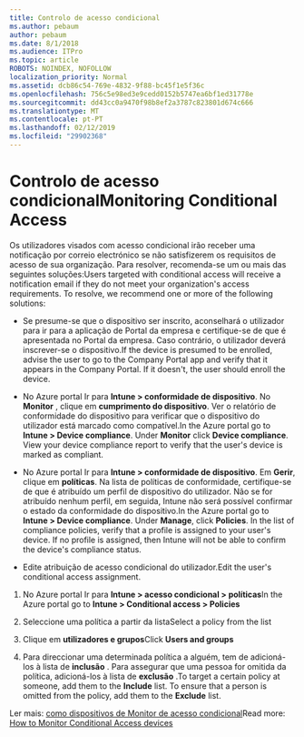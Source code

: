 ```yaml
---
title: Controlo de acesso condicional
ms.author: pebaum
author: pebaum
ms.date: 8/1/2018
ms.audience: ITPro
ms.topic: article
ROBOTS: NOINDEX, NOFOLLOW
localization_priority: Normal
ms.assetid: dcb86c54-769e-4832-9f88-bc45f1e5f36c
ms.openlocfilehash: 756c5e98ed3e9cedd0152b5747ea6bf1ed31778e
ms.sourcegitcommit: dd43cc0a9470f98b8ef2a3787c823801d674c666
ms.translationtype: MT
ms.contentlocale: pt-PT
ms.lasthandoff: 02/12/2019
ms.locfileid: "29902368"
---
```

# <a name="monitoring-conditional-access"></a><span data-ttu-id="cb708-102">Controlo de acesso condicional</span><span class="sxs-lookup"><span data-stu-id="cb708-102">Monitoring Conditional Access</span></span>

<span data-ttu-id="cb708-p101">Os utilizadores visados com acesso condicional irão receber uma notificação por correio electrónico se não satisfizerem os requisitos de acesso de sua organização. Para resolver, recomenda-se um ou mais das seguintes soluções:</span><span class="sxs-lookup"><span data-stu-id="cb708-p101">Users targeted with conditional access will receive a notification email if they do not meet your organization's access requirements. To resolve, we recommend one or more of the following solutions:</span></span>
  
- <span data-ttu-id="cb708-p102">Se presume-se que o dispositivo ser inscrito, aconselhará o utilizador para ir para a aplicação de Portal da empresa e certifique-se de que é apresentada no Portal da empresa. Caso contrário, o utilizador deverá inscrever-se o dispositivo.</span><span class="sxs-lookup"><span data-stu-id="cb708-p102">If the device is presumed to be enrolled, advise the user to go to the Company Portal app and verify that it appears in the Company Portal. If it doesn't, the user should enroll the device.</span></span>
    
- <span data-ttu-id="cb708-p103">No Azure portal Ir para **Intune \> conformidade de dispositivo**. No **Monitor** , clique em **cumprimento do dispositivo**. Ver o relatório de conformidade do dispositivo para verificar que o dispositivo do utilizador está marcado como compatível.</span><span class="sxs-lookup"><span data-stu-id="cb708-p103">In the Azure portal go to **Intune \> Device compliance**. Under **Monitor** click **Device compliance**. View your device compliance report to verify that the user's device is marked as compliant.</span></span> 
    
- <span data-ttu-id="cb708-p104">No Azure portal Ir para **Intune \> conformidade de dispositivo**. Em **Gerir**, clique em **políticas**. Na lista de políticas de conformidade, certifique-se de que é atribuído um perfil de dispositivo do utilizador. Não se for atribuído nenhum perfil, em seguida, Intune não será possível confirmar o estado da conformidade do dispositivo.</span><span class="sxs-lookup"><span data-stu-id="cb708-p104">In the Azure portal go to **Intune \> Device compliance**. Under **Manage**, click **Policies**. In the list of compliance policies, verify that a profile is assigned to your user's device. If no profile is assigned, then Intune will not be able to confirm the device's compliance status.</span></span> 
    
- <span data-ttu-id="cb708-114">Edite atribuição de acesso condicional do utilizador.</span><span class="sxs-lookup"><span data-stu-id="cb708-114">Edit the user's conditional access assignment.</span></span>
    
1. <span data-ttu-id="cb708-115">No Azure portal Ir para **Intune \> acesso condicional \> políticas**</span><span class="sxs-lookup"><span data-stu-id="cb708-115">In the Azure portal go to **Intune \> Conditional access \> Policies**</span></span>
    
2. <span data-ttu-id="cb708-116">Seleccione uma política a partir da lista</span><span class="sxs-lookup"><span data-stu-id="cb708-116">Select a policy from the list</span></span>
    
3. <span data-ttu-id="cb708-117">Clique em **utilizadores e grupos**</span><span class="sxs-lookup"><span data-stu-id="cb708-117">Click **Users and groups**</span></span>
    
4. <span data-ttu-id="cb708-p105">Para direccionar uma determinada política a alguém, tem de adicioná-los à lista de **inclusão** . Para assegurar que uma pessoa for omitida da política, adicioná-los à lista de **exclusão** .</span><span class="sxs-lookup"><span data-stu-id="cb708-p105">To target a certain policy at someone, add them to the **Include** list. To ensure that a person is omitted from the policy, add them to the **Exclude** list.</span></span> 
    
<span data-ttu-id="cb708-120">Ler mais: [como dispositivos de Monitor de acesso condicional](https://docs.microsoft.com/intune/conditional-access-exchange-monitor)</span><span class="sxs-lookup"><span data-stu-id="cb708-120">Read more: [How to Monitor Conditional Access devices](https://docs.microsoft.com/intune/conditional-access-exchange-monitor)</span></span>
  

